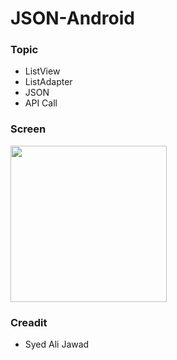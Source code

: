 # JSON-Android

### Topic

- ListView
- ListAdapter
- JSON
- API Call

### Screen
<img src="https://github.com/alijawad1511/Lab_Task_Week_13_Android/blob/master/screens/screen.png" width="250" />

### Creadit

- Syed Ali Jawad
